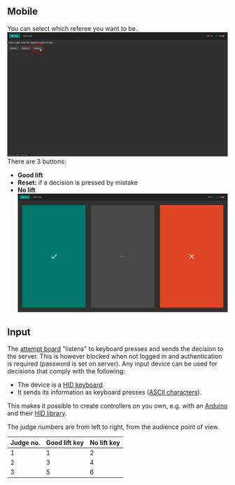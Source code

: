 ## Mobile

You can select which referee you want to be.
![](images/referee-1.png)
There are 3 buttons:

- **Good lift**
- **Reset:** if a decision is pressed by mistake
- **No lift**
  ![](images/referee-2.png)

## Input

The [attempt board](displays?id=attempt-board) "listens" to keyboard presses and sends the decision to the server. This is however blocked when not logged in and authentication is required (password is set on server).
Any input device can be used for decisions that comply with the following:

- The device is a [HID keyboard](https://en.wikipedia.org/wiki/USB_human_interface_device_class).
- It sends its information as keyboard presses ([ASCII characters](http://www.asciitable.com/)).

This makes it possible to create controllers on you own, e.g. with an [Arduino](https://www.arduino.cc/) and their [HID library](https://www.arduino.cc/reference/en/libraries/keyboard/).

The judge numbers are from left to right, from the audience point of view.

| Judge no. | Good lift key | No lift key |
| --------- | ------------- | ----------- |
| 1         | 1             | 2           |
| 2         | 3             | 4           |
| 3         | 5             | 6           |
